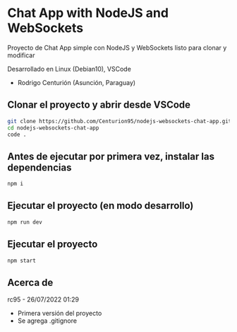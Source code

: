 # Chat App with NodeJS and WebSockets
Proyecto de Chat App simple con NodeJS y WebSockets listo para clonar y modificar

Desarrollado en Linux (Debian10), VSCode

- Rodrigo Centurión
(Asunción, Paraguay)

## Clonar el proyecto y abrir desde VSCode
```sh
git clone https://github.com/Centurion95/nodejs-websockets-chat-app.git
cd nodejs-websockets-chat-app
code .
```

## Antes de ejecutar por primera vez, instalar las dependencias
```sh
npm i
```

## Ejecutar el proyecto (en modo desarrollo)
```sh
npm run dev
```

## Ejecutar el proyecto
```sh
npm start
```

## Acerca de
rc95 - 26/07/2022 01:29
- Primera versión del proyecto
- Se agrega .gitignore
